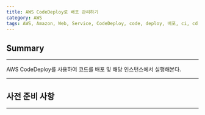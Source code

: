 ```yaml
---
title: AWS CodeDeploy로 배포 관리하기
category: AWS
tags: AWS, Amazon, Web, Service, CodeDeploy, code, deploy, 배포, ci, cd, cicd
---
```


## Summary
---
AWS CodeDeploy를 사용하여 코드를 배포 및 해당 인스턴스에서 실행해본다.

---
## 사전 준비 사항
---

